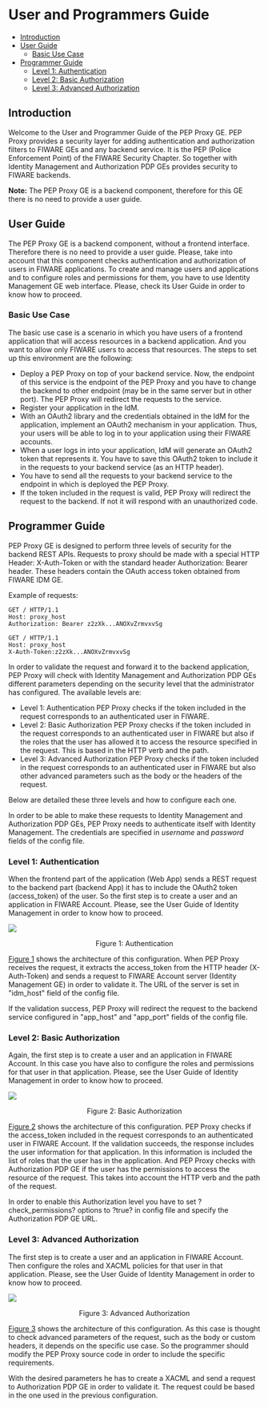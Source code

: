 # User and Programmers Guide

-   [Introduction](#introduction)
-   [User Guide](#user-guide)
    -   [Basic Use Case](#basic-use-case)
-   [Programmer Guide](#programmer-guide)
    -   [Level 1: Authentication](#level-1-authentication)
    -   [Level 2: Basic Authorization](#level-2-basic-authorization)
    -   [Level 3: Advanced Authorization](#level-3-advanced-authorization)

## Introduction

Welcome to the User and Programmer Guide of the PEP Proxy GE. PEP Proxy provides a security layer for adding
authentication and authorization filters to FIWARE GEs and any backend service. It is the PEP (Police Enforcement Point)
of the FIWARE Security Chapter. So together with Identity Management and Authorization PDP GEs provides security to
FIWARE backends.

**Note:** The PEP Proxy GE is a backend component, therefore for this GE there is no need to provide a user guide.

## User Guide

The PEP Proxy GE is a backend component, without a frontend interface. Therefore there is no need to provide a user guide.
Please, take into account that this component checks authentication and authorization of users in FIWARE applications.
To create and manage users and applications and to configure roles and permissions for them, you have to use Identity
Management GE web interface. Please, check its User Guide in order to know how to proceed.

### Basic Use Case

The basic use case is a scenario in which you have users of a frontend application that will access resources in a
backend application. And you want to allow only FIWARE users to access that resources. The steps to set up this
environment are the following:

-   Deploy a PEP Proxy on top of your backend service. Now, the endpoint of this service is the endpoint of the PEP Proxy
    and you have to change the backend to other endpoint (may be in the same server but in other port). The PEP Proxy
    will redirect the requests to the service.
-   Register your application in the IdM.
-   With an OAuth2 library and the credentials obtained in the IdM for the application, implement an OAuth2 mechanism in
    your application. Thus, your users will be able to log in to your application using their FIWARE accounts.
-   When a user logs in into your application, IdM will generate an OAuth2 token that represents it. You have to save
    this OAuth2 token to include it in the requests to your backend service (as an HTTP header).
-   You have to send all the requests to your backend service to the endpoint in which is deployed the PEP Proxy.
-   If the token included in the request is valid, PEP Proxy will redirect the request to the backend. If not it will
    respond with an unauthorized code.

## Programmer Guide

PEP Proxy GE is designed to perform three levels of security for the backend REST APIs. Requests to proxy should be made
with a special HTTP Header: X-Auth-Token or with the standard header Authorization: Bearer header. These headers contain
the OAuth access token obtained from FIWARE IDM GE.

Example of requests:

```text
GET / HTTP/1.1
Host: proxy_host
Authorization: Bearer z2zXk...ANOXvZrmvxvSg
```

```text
GET / HTTP/1.1
Host: proxy_host
X-Auth-Token:z2zXk...ANOXvZrmvxvSg
```

In order to validate the request and forward it to the backend application, PEP Proxy will check with Identity
Management and Authorization PDP GEs different parameters depending on the security level that the administrator has
configured. The available levels are:

-   Level 1: Authentication PEP Proxy checks if the token included in the request corresponds to an authenticated user
    in FIWARE.
-   Level 2: Basic Authorization PEP Proxy checks if the token included in the request corresponds to an authenticated
    user in FIWARE but also if the roles that the user has allowed it to access the resource specified in the request.
    This is based in the HTTP verb and the path.
-   Level 3: Advanced Authorization PEP Proxy checks if the token included in the request corresponds to an
    authenticated user in FIWARE but also other advanced parameters such as the body or the headers of the request.

Below are detailed these three levels and how to configure each one.

In order to be able to make these requests to Identity Management and Authorization PDP GEs, PEP Proxy needs to
authenticate itself with Identity Management. The credentials are specified in _username_ and _password_ fields of the
config file.

### Level 1: Authentication

When the frontend part of the application (Web App) sends a REST request to the backend part (backend App) it has to
include the OAuth2 token (access_token) of the user. So the first step is to create a user and an application in FIWARE
Account. Please, see the User Guide of Identity Management in order to know how to proceed.

<a name="def-fig1"></a>
![](https://raw.githubusercontent.com/ging/fiware-pep-proxy/master/doc/resources/Level_1-_Authentication.png)

<p align="center">Figure 1: Authentication</p>

[Figure 1](#def-fig1) shows the architecture of this configuration. When PEP Proxy receives the request, it extracts the
access_token from the HTTP header (X-Auth-Token) and sends a request to FIWARE Account server (Identity Management GE)
in order to validate it. The URL of the server is set in "idm_host" field of the config file.

If the validation success, PEP Proxy will redirect the request to the backend service configured in "app_host" and
"app_port" fields of the config file.

### Level 2: Basic Authorization

Again, the first step is to create a user and an application in FIWARE Account. In this case you have also to configure
the roles and permissions for that user in that application. Please, see the User Guide of Identity Management in order
to know how to proceed.

<a name="def-fig2"></a>
![](https://raw.githubusercontent.com/ging/fiware-pep-proxy/master/doc/resources/Level_2-_Basic_Authorization.png)

<p align="center">Figure 2: Basic Authorization</p>

[Figure 2](#def-fig2) shows the architecture of this configuration. PEP Proxy checks if the access_token included in the
request corresponds to an authenticated user in FIWARE Account. If the validation succeeds, the response includes the user
information for that application. In this information is included the list of roles that the user has in the
application. And PEP Proxy checks with Authorization PDP GE if the user has the permissions to access the resource of
the request. This takes into account the HTTP verb and the path of the request.

In order to enable this Authorization level you have to set ?check_permissions? options to ?true? in config file and
specify the Authorization PDP GE URL.

### Level 3: Advanced Authorization

The first step is to create a user and an application in FIWARE Account. Then configure the roles and XACML policies for
that user in that application. Please, see the User Guide of Identity Management in order to know how to proceed.

<a name="def-fig3"></a>
![](https://raw.githubusercontent.com/ging/fiware-pep-proxy/master/doc/resources/Level_3-_Advanced_Authorization_.png)

<p align="center">Figure 3: Advanced Authorization</p>

[Figure 3](#def-fig3) shows the architecture of this configuration. As this case is thought to check advanced parameters
of the request, such as the body or custom headers, it depends on the specific use case. So the programmer should modify
the PEP Proxy source code in order to include the specific requirements.

With the desired parameters he has to create a XACML <Request> and send a request to Authorization PDP GE in order to
validate it. The request could be based in the one used in the previous configuration.
